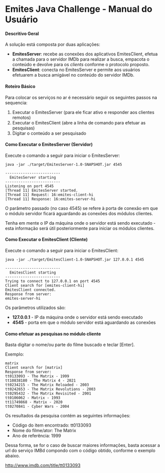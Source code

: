 # Emites Java Challenge - Manual do Usuário

#### Descritivo Geral

A solução está composta por duas aplicações:

* **EmitesServer**: recebe as conexões dos aplicativos EmitesClient, efetua a chamada para o servidor IMDb para realizar a busca, empacota o conteúdo e devolve para os _clients_ conforme o protocolo proposto.
* **EmitesClient**: conecta no EmitesServer e permite aos usuários efetuarem a busca amigável no conteúdo do servidor IMDb.


#### Roteiro Básico

Para colocar os serviços no ar é necessário seguir os seguintes passos na sequencia:

1. Executar o EmitesServer (para ele ficar ativo e responder aos clientes remotos)
2. Executar o EmitesClient (abre a linha de comando para efetuar as pesquisas)
3. Digitar o conteúdo a ser pesquisado

#### Como Executar o EmitesServer (Servidor)

Execute o comando a seguir para iniciar o EmitesServer:

```
java -jar ./target/EmitesServer-1.0-SNAPSHOT.jar 4545

-------------------------
  EmitesServer starting
-------------------------
Listening on port 4545
[Thread 11] EmitesServer started.
[Thread 11] Request: 16:emites-client-hi
[Thread 11] Response: 16:emites-server-hi
```

O parâmetro passado (no caso 4545) se refere à porta de conexão em que o módulo servidor ficará aguardando as conexões dos módulos clientes.

Tenha em mente o IP da máquina onde o servidor está sendo executado - esta informação será útil posteriormente para iniciar os módulos clientes.

#### Como Executar o EmitesClient (Cliente)

Execute o comando a seguir para iniciar o EmitesClient:

```
java -jar ./target/EmitesClient-1.0-SNAPSHOT.jar 127.0.0.1 4545

-------------------------
  EmitesClient starting
-------------------------
Trying to connect to 127.0.0.1 on port 4545
Client search for [emites-client-hi]
EmitesClient connected.
Response from server:
emites-server-hi
```


Os parâmetros utilizados são:

* **127.0.0.1** - IP da máquina onde o servidor está sendo executado
* **4545** - porta em que o módulo servidor está aguardando as conexões


#### Como efetuar as pesquisas no módulo cliente

Basta digitar o nome/ou parte do filme buscado e teclar [Enter].

Exemplo:

```
matrix
Client search for [matrix]
Response from server:
tt0133093 - The Matrix - 1999
tt10838180 - The Matrix 4 - 2021
tt0234215 - The Matrix Reloaded - 2003
tt0242653 - The Matrix Revolutions - 2003
tt0295432 - The Matrix Revisited - 2001
tt0106062 - Matrix - 1993
tt11749868 - Matrix - 2020
tt0270841 - Cyber Wars - 2004
```

Os resultados da pesquisa contém as seguintes informações:
* Código do item encontrado: tt0133093
* Nome do filme/ator: The Matrix
* Ano de referência: 1999

Dessa forma, se for o caso de buscar maiores informações, basta acessar a url do serviço IMBd compondo com o código obtido, conforme o exemplo abaixo.

http://www.imdb.com/title/tt0133093
